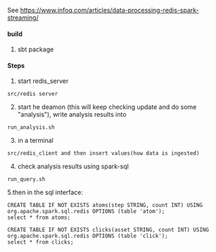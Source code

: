See https://www.infoq.com/articles/data-processing-redis-spark-streaming/

#### build
1. sbt package

#### Steps
1. start redis_server
```
src/redis server
```
2. start he deamon (this will keep checking update and do some "analysis"), write analysis results into 
```
run_analysis.sh
```

3. in a terminal 
```
src/redis_client and then insert values(how data is ingested)
```

4. check analysis results using spark-sql
```
run_query.sh
```

5.then in the sql interface:
```
CREATE TABLE IF NOT EXISTS atoms(step STRING, count INT) USING org.apache.spark.sql.redis OPTIONS (table 'atom');
select * from atoms;
```
```
CREATE TABLE IF NOT EXISTS clicks(asset STRING, count INT) USING org.apache.spark.sql.redis OPTIONS (table 'click');
select * from clicks;
```
